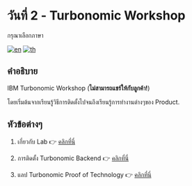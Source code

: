 # วันที่ 2 - Turbonomic Workshop

กรุณาเลือกภาษา

[![en](https://img.shields.io/badge/lang-en-green.svg)](./README.md)
[![th](https://img.shields.io/badge/lang-th-red.svg)](./README-th.md)

## คำอธิบาย

IBM Turbonomic Workshop (**ไม่สามารถแชร์ให้กับลูกค้า!**)

โดยเริ่มต้นจากเรียนรู้วิธีการติดตั้งไปจนถึงเรียนรู้การทำงานต่างๆของ Product.

## หัวข้อต่างๆ

1. เกี่ยวกับ Lab 👉 [คลิกที่นี่](./topic1/README-th.md)

2. การติดตั้ง Turbonomic Backend 👉 [คลิกที่นี่](./topic2/README-th.md)

3. แลป Turbonomic Proof of Technology 👉 [คลิกที่นี่](./topic3/README-th.md)
